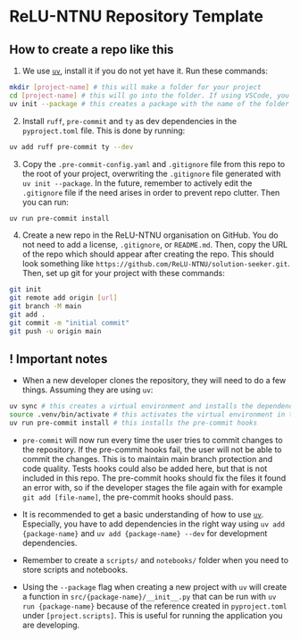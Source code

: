 # ReLU-NTNU Repository Template

## How to create a repo like this

1. We use [`uv`](https://docs.astral.sh/uv/getting-started/installation/#standalone-installer), install it if you do not yet have it. Run these commands:

```bash
mkdir [project-name] # this will make a folder for your project
cd [project-name] # this will go into the folder. If using VSCode, you can open the folder in VSCode with `code [project-name]`
uv init --package # this creates a package with the name of the folder ([project-name])
```

2. Install `ruff`, `pre-commit` and `ty` as dev dependencies in the `pyproject.toml` file. This is done by running:

```bash
uv add ruff pre-commit ty --dev
```

3. Copy the `.pre-commit-config.yaml` and `.gitignore` file from this repo to the root of your project, overwriting the `.gitignore` file generated with `uv init --package`. In the future, remember to actively edit the `.gitignore` file if the need arises in order to prevent repo clutter. Then you can run:

```bash
uv run pre-commit install
```

4. Create a new repo in the ReLU-NTNU organisation on GitHub. You do not need to add a license, `.gitignore`, or `README.md`. Then, copy the URL of the repo which should appear after creating the repo. This should look something like `https://github.com/ReLU-NTNU/solution-seeker.git`. Then, set up git for your project with these commands:

```bash
git init
git remote add origin [url]
git branch -M main
git add .
git commit -m "initial commit"
git push -u origin main
```

## ! Important notes

- When a new developer clones the repository, they will need to do a few things. Assuming they are using `uv`:

```bash
uv sync # this creates a virtual environment and installs the dependencies
source .venv/bin/activate # this activates the virtual environment in the terminal. If using VSCode, you should also select the virtual environment in the bottom left corner, or using the "Python: Select Interpreter" VSCode command
uv run pre-commit install # this installs the pre-commit hooks
```

- `pre-commit` will now run every time the user tries to commit changes to the repository. If the pre-commit hooks fail, the user will not be able to commit the changes. This is to maintain main branch protection and code quality. Tests hooks could also be added here, but that is not included in this repo. The pre-commit hooks should fix the files it found an error with, so if the developer stages the file again with for example `git add [file-name]`, the pre-commit hooks should pass.

- It is recommended to get a basic understanding of how to use [`uv`](https://docs.astral.sh/uv/). Especially, you have to add dependencies in the right way using `uv add {package-name}` and `uv add {package-name} --dev` for development dependencies.

- Remember to create a `scripts/` and `notebooks/` folder when you need to store scripts and notebooks.

- Using the `--package` flag when creating a new project with `uv` will create a function in `src/{package-name}/__init__.py` that can be run with `uv run {package-name}` because of the reference created in `pyproject.toml` under `[project.scripts]`. This is useful for running the application you are developing.
